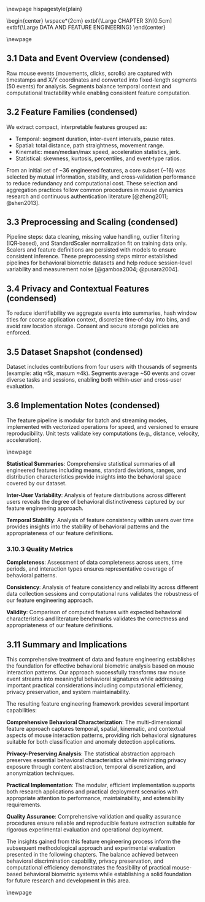 \newpage
	hispagestyle{plain}

\begin{center}
\vspace*{2cm}
	extbf{\Large CHAPTER 3}\\[0.5cm]
	extbf{\Large DATA AND FEATURE ENGINEERING}
\end{center}

\newpage

## 3.1 Data and Event Overview (condensed)

Raw mouse events (movements, clicks, scrolls) are captured with timestamps and X/Y coordinates and converted into fixed-length segments (50 events) for analysis. Segments balance temporal context and computational tractability while enabling consistent feature computation.

## 3.2 Feature Families (condensed)

We extract compact, interpretable features grouped as:
- Temporal: segment duration, inter-event intervals, pause rates.
- Spatial: total distance, path straightness, movement range.
- Kinematic: mean/median/max speed, acceleration statistics, jerk.
- Statistical: skewness, kurtosis, percentiles, and event‑type ratios.

From an initial set of ~36 engineered features, a core subset (~16) was selected by mutual information, stability, and cross‑validation performance to reduce redundancy and computational cost. These selection and aggregation practices follow common procedures in mouse dynamics research and continuous authentication literature [@zheng2011; @shen2013].

## 3.3 Preprocessing and Scaling (condensed)

Pipeline steps: data cleaning, missing value handling, outlier filtering (IQR‑based), and StandardScaler normalization fit on training data only. Scalers and feature definitions are persisted with models to ensure consistent inference. These preprocessing steps mirror established pipelines for behavioral biometric datasets and help reduce session-level variability and measurement noise [@gamboa2004; @pusara2004].

## 3.4 Privacy and Contextual Features (condensed)

To reduce identifiability we aggregate events into summaries, hash window titles for coarse application context, discretize time‑of‑day into bins, and avoid raw location storage. Consent and secure storage policies are enforced.

## 3.5 Dataset Snapshot (condensed)

Dataset includes contributions from four users with thousands of segments (example: atiq ≈5k, masum ≈4k). Segments average ~50 events and cover diverse tasks and sessions, enabling both within‑user and cross‑user evaluation.

## 3.6 Implementation Notes (condensed)

The feature pipeline is modular for batch and streaming modes, implemented with vectorized operations for speed, and versioned to ensure reproducibility. Unit tests validate key computations (e.g., distance, velocity, acceleration).

\newpage

**Statistical Summaries**: Comprehensive statistical summaries of all engineered features including means, standard deviations, ranges, and distribution characteristics provide insights into the behavioral space covered by our dataset.

**Inter-User Variability**: Analysis of feature distributions across different users reveals the degree of behavioral distinctiveness captured by our feature engineering approach.

**Temporal Stability**: Analysis of feature consistency within users over time provides insights into the stability of behavioral patterns and the appropriateness of our feature definitions.

### 3.10.3 Quality Metrics

**Completeness**: Assessment of data completeness across users, time periods, and interaction types ensures representative coverage of behavioral patterns.

**Consistency**: Analysis of feature consistency and reliability across different data collection sessions and computational runs validates the robustness of our feature engineering approach.

**Validity**: Comparison of computed features with expected behavioral characteristics and literature benchmarks validates the correctness and appropriateness of our feature definitions.

## 3.11 Summary and Implications

This comprehensive treatment of data and feature engineering establishes the foundation for effective behavioral biometric analysis based on mouse interaction patterns. Our approach successfully transforms raw mouse event streams into meaningful behavioral signatures while addressing important practical considerations including computational efficiency, privacy preservation, and system maintainability.

The resulting feature engineering framework provides several important capabilities:

**Comprehensive Behavioral Characterization**: The multi-dimensional feature approach captures temporal, spatial, kinematic, and contextual aspects of mouse interaction patterns, providing rich behavioral signatures suitable for both classification and anomaly detection applications.

**Privacy-Preserving Analysis**: The statistical abstraction approach preserves essential behavioral characteristics while minimizing privacy exposure through content abstraction, temporal discretization, and anonymization techniques.

**Practical Implementation**: The modular, efficient implementation supports both research applications and practical deployment scenarios with appropriate attention to performance, maintainability, and extensibility requirements.

**Quality Assurance**: Comprehensive validation and quality assurance procedures ensure reliable and reproducible feature extraction suitable for rigorous experimental evaluation and operational deployment.

The insights gained from this feature engineering process inform the subsequent methodological approach and experimental evaluation presented in the following chapters. The balance achieved between behavioral discrimination capability, privacy preservation, and computational efficiency demonstrates the feasibility of practical mouse-based behavioral biometric systems while establishing a solid foundation for future research and development in this area.

\newpage
